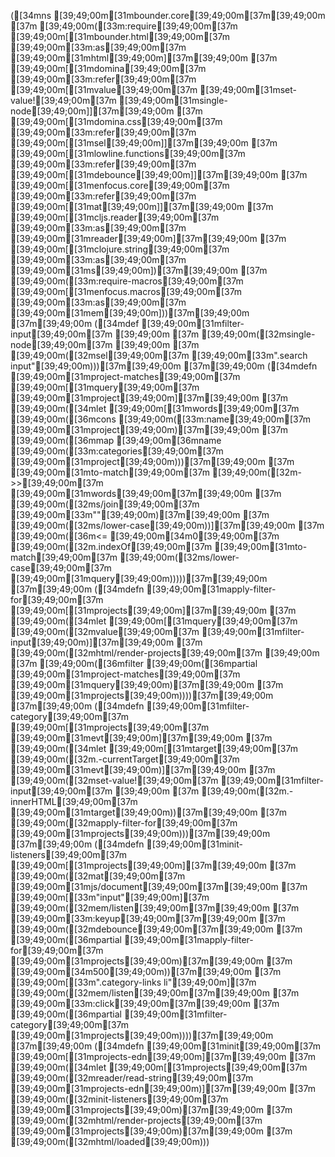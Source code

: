 ([34mns [39;49;00m[31mbounder.core[39;49;00m[37m[39;49;00m
[37m  [39;49;00m([33m:require[39;49;00m[37m [39;49;00m[[31mbounder.html[39;49;00m[37m [39;49;00m[33m:as[39;49;00m[37m [39;49;00m[31mhtml[39;49;00m][37m[39;49;00m
[37m            [39;49;00m[[31mdomina[39;49;00m[37m [39;49;00m[33m:refer[39;49;00m[37m [39;49;00m[[31mvalue[39;49;00m[37m [39;49;00m[31mset-value![39;49;00m[37m [39;49;00m[31msingle-node[39;49;00m]][37m[39;49;00m
[37m            [39;49;00m[[31mdomina.css[39;49;00m[37m [39;49;00m[33m:refer[39;49;00m[37m [39;49;00m[[31msel[39;49;00m]][37m[39;49;00m
[37m            [39;49;00m[[31mlowline.functions[39;49;00m[37m [39;49;00m[33m:refer[39;49;00m[37m [39;49;00m[[31mdebounce[39;49;00m]][37m[39;49;00m
[37m            [39;49;00m[[31menfocus.core[39;49;00m[37m [39;49;00m[33m:refer[39;49;00m[37m [39;49;00m[[31mat[39;49;00m]][37m[39;49;00m
[37m            [39;49;00m[[31mcljs.reader[39;49;00m[37m [39;49;00m[33m:as[39;49;00m[37m [39;49;00m[31mreader[39;49;00m][37m[39;49;00m
[37m            [39;49;00m[[31mclojure.string[39;49;00m[37m [39;49;00m[33m:as[39;49;00m[37m [39;49;00m[31ms[39;49;00m])[37m[39;49;00m
[37m  [39;49;00m([33m:require-macros[39;49;00m[37m [39;49;00m[[31menfocus.macros[39;49;00m[37m [39;49;00m[33m:as[39;49;00m[37m [39;49;00m[31mem[39;49;00m]))[37m[39;49;00m
[37m[39;49;00m
([34mdef [39;49;00m[31mfilter-input[39;49;00m[37m [39;49;00m
[37m  [39;49;00m([32msingle-node[39;49;00m[37m [39;49;00m
[37m    [39;49;00m([32msel[39;49;00m[37m [39;49;00m[33m".search input"[39;49;00m)))[37m[39;49;00m
[37m[39;49;00m
([34mdefn [39;49;00m[31mproject-matches[39;49;00m[37m [39;49;00m[[31mquery[39;49;00m[37m [39;49;00m[31mproject[39;49;00m][37m[39;49;00m
[37m  [39;49;00m([34mlet [39;49;00m[[31mwords[39;49;00m[37m [39;49;00m([36mcons [39;49;00m([33m:name[39;49;00m[37m [39;49;00m[31mproject[39;49;00m)[37m[39;49;00m
[37m                    [39;49;00m([36mmap [39;49;00m[36mname [39;49;00m([33m:categories[39;49;00m[37m [39;49;00m[31mproject[39;49;00m)))[37m[39;49;00m
[37m        [39;49;00m[31mto-match[39;49;00m[37m [39;49;00m([32m->>[39;49;00m[37m [39;49;00m[31mwords[39;49;00m[37m[39;49;00m
[37m                   [39;49;00m([32ms/join[39;49;00m[37m [39;49;00m[33m""[39;49;00m)[37m[39;49;00m
[37m                   [39;49;00m([32ms/lower-case[39;49;00m))][37m[39;49;00m
[37m    [39;49;00m([36m<= [39;49;00m[34m0[39;49;00m[37m [39;49;00m([32m.indexOf[39;49;00m[37m [39;49;00m[31mto-match[39;49;00m[37m [39;49;00m([32ms/lower-case[39;49;00m[37m [39;49;00m[31mquery[39;49;00m)))))[37m[39;49;00m
[37m[39;49;00m
([34mdefn [39;49;00m[31mapply-filter-for[39;49;00m[37m [39;49;00m[[31mprojects[39;49;00m][37m[39;49;00m
[37m [39;49;00m([34mlet [39;49;00m[[31mquery[39;49;00m[37m [39;49;00m([32mvalue[39;49;00m[37m [39;49;00m[31mfilter-input[39;49;00m)][37m[39;49;00m
[37m   [39;49;00m([32mhtml/render-projects[39;49;00m[37m [39;49;00m
[37m     [39;49;00m([36mfilter [39;49;00m([36mpartial [39;49;00m[31mproject-matches[39;49;00m[37m [39;49;00m[31mquery[39;49;00m)[37m[39;49;00m
[37m             [39;49;00m[31mprojects[39;49;00m))))[37m[39;49;00m
[37m[39;49;00m
([34mdefn [39;49;00m[31mfilter-category[39;49;00m[37m [39;49;00m[[31mprojects[39;49;00m[37m [39;49;00m[31mevt[39;49;00m][37m[39;49;00m
[37m  [39;49;00m([34mlet [39;49;00m[[31mtarget[39;49;00m[37m [39;49;00m([32m.-currentTarget[39;49;00m[37m [39;49;00m[31mevt[39;49;00m)][37m[39;49;00m
[37m    [39;49;00m([32mset-value![39;49;00m[37m [39;49;00m[31mfilter-input[39;49;00m[37m [39;49;00m
[37m                [39;49;00m([32m.-innerHTML[39;49;00m[37m [39;49;00m[31mtarget[39;49;00m))[37m[39;49;00m
[37m    [39;49;00m([32mapply-filter-for[39;49;00m[37m [39;49;00m[31mprojects[39;49;00m)))[37m[39;49;00m
[37m[39;49;00m
([34mdefn [39;49;00m[31minit-listeners[39;49;00m[37m [39;49;00m[[31mprojects[39;49;00m][37m[39;49;00m
[37m  [39;49;00m([32mat[39;49;00m[37m [39;49;00m[31mjs/document[39;49;00m[37m[39;49;00m
[37m    [39;49;00m[[33m"input"[39;49;00m][37m [39;49;00m([32mem/listen[39;49;00m[37m[39;49;00m
[37m                [39;49;00m[33m:keyup[39;49;00m[37m[39;49;00m
[37m                [39;49;00m([32mdebounce[39;49;00m[37m[39;49;00m
[37m                  [39;49;00m([36mpartial [39;49;00m[31mapply-filter-for[39;49;00m[37m [39;49;00m[31mprojects[39;49;00m)[37m[39;49;00m
[37m                  [39;49;00m[34m500[39;49;00m))[37m[39;49;00m
[37m    [39;49;00m[[33m".category-links li"[39;49;00m][37m [39;49;00m([32mem/listen[39;49;00m[37m[39;49;00m
[37m                             [39;49;00m[33m:click[39;49;00m[37m[39;49;00m
[37m                             [39;49;00m([36mpartial [39;49;00m[31mfilter-category[39;49;00m[37m [39;49;00m[31mprojects[39;49;00m))))[37m[39;49;00m
[37m[39;49;00m
([34mdefn [39;49;00m[31minit[39;49;00m[37m [39;49;00m[[31mprojects-edn[39;49;00m][37m[39;49;00m
[37m  [39;49;00m([34mlet [39;49;00m[[31mprojects[39;49;00m[37m [39;49;00m([32mreader/read-string[39;49;00m[37m [39;49;00m[31mprojects-edn[39;49;00m)][37m[39;49;00m
[37m    [39;49;00m([32minit-listeners[39;49;00m[37m [39;49;00m[31mprojects[39;49;00m)[37m[39;49;00m
[37m    [39;49;00m([32mhtml/render-projects[39;49;00m[37m [39;49;00m[31mprojects[39;49;00m)[37m[39;49;00m
[37m    [39;49;00m([32mhtml/loaded[39;49;00m)))
